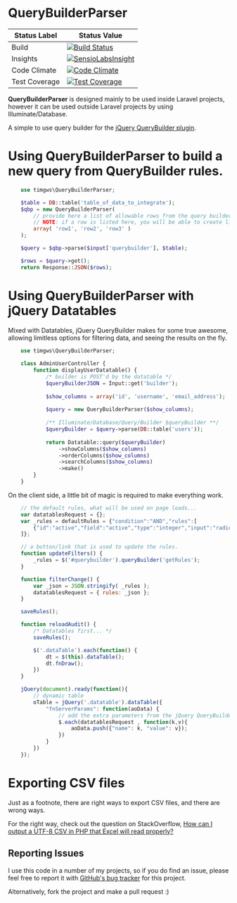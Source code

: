 # QueryBuilderParser

Status Label  | Status Value
--------------|-------------
Build | [![Build Status](https://travis-ci.org/timgws/QueryBuilderParser.svg?branch=master)](https://travis-ci.org/timgws/QueryBuilderParser)
Insights | [![SensioLabsInsight](https://insight.sensiolabs.com/projects/70403e01-ad39-4117-bdef-d0c09c382555/mini.png?branch=master)](https://insight.sensiolabs.com/projects/70403e01-ad39-4117-bdef-d0c09c382555)
Code Climate | [![Code Climate](https://codeclimate.com/github/timgws/QueryBuilderParser/badges/gpa.svg)](https://codeclimate.com/github/timgws/QueryBuilderParser)
Test Coverage | [![Test Coverage](https://codeclimate.com/github/timgws/QueryBuilderParser/badges/coverage.svg)](https://codeclimate.com/github/timgws/QueryBuilderParser/coverage)

**QueryBuilderParser** is designed mainly to be used inside Laravel projects, however it can be used outside Laravel
projects by using Illuminate/Database.

A simple to use query builder for the [jQuery QueryBuilder plugin](http://mistic100.github.io/jQuery-QueryBuilder/).

# Using QueryBuilderParser to build a new query from QueryBuilder rules.

```php
    use timgws\QueryBuilderParser;

    $table = DB::table('table_of_data_to_integrate');
    $qbp = new QueryBuilderParser(
        // provide here a list of allowable rows from the query builder.
        // NOTE: if a row is listed here, you will be able to create limits on that row from QBP.
        array( 'row1', 'row2', 'row3' )
    );

    $query = $qbp->parse($input['querybuilder'], $table);

    $rows = $query->get();
    return Response::JSON($rows);
```

# Using QueryBuilderParser with jQuery Datatables

Mixed with Datatables, jQuery QueryBuilder makes for some true awesome, allowing limitless options
for filtering data, and seeing the results on the fly.

```php
    use timgws\QueryBuilderParser;
    
    class AdminUserController {
        function displayUserDatatable() {
            /* builder is POST'd by the datatable */
            $queryBuilderJSON = Input::get('builder');
            
            $show_columns = array('id', 'username', 'email_address');
            
            $query = new QueryBuilderParser($show_columns);
            
            /** Illuminate/Database/Query/Builder $queryBuilder **/
            $queryBuilder = $query->parse(DB::table('users'));
            
            return Datatable::query($queryBuilder)
                ->showColumns($show_columns)
                ->orderColumns($show_columns)
                ->searchColumns($show_columns) 
                ->make()
        }
    }
```

On the client side, a little bit of magic is required to make everything work.

```js
    // the default rules, what will be used on page loads...
    var datatablesRequest = {};
    var _rules = defaultRules = {"condition":"AND","rules":[
        {"id":"active","field":"active","type":"integer","input":"radio","operator":"equal","value":"1"}
    ]};

    // a button/link that is used to update the rules.
    function updateFilters() {
        _rules = $('#querybuilder').queryBuilder('getRules');
    }

    function filterChange() {
        var _json = JSON.stringify( _rules );
        datatablesRequest = { rules: _json };
    }

    saveRules();

    function reloadAudit() {
        /* Datatables first... */
        saveRules();

        $('.dataTable').each(function() {
            dt = $(this).dataTable();
            dt.fnDraw();
        })
    }

    jQuery(document).ready(function(){
        // dynamic table
        oTable = jQuery('.datatable').dataTable({
            "fnServerParams": function(aoData) {
                // add the extra parameters from the jQuery QueryBuilder to the Datatable endpoint...
                $.each(datatablesRequest , function(k,v){
                    aoData.push({"name": k, "value": v});
                })
            }
        })
    });
```

# Exporting CSV files

Just as a footnote, there are right ways to export CSV files, and there are wrong ways.

For the right way, check out the question on StackOverflow,
[How can I output a UTF-8 CSV in PHP that Excel will read properly?](http://stackoverflow.com/a/16766198/2143004)

## Reporting Issues

I use this code in a number of my projects, so if you do find an issue, please feel free to report it with [GitHub's bug tracker](https://github.com/timgws/QueryBuilderParser) for this project.

Alternatively, fork the project and make a pull request :)

